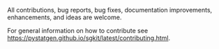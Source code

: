All contributions, bug reports, bug fixes, documentation improvements, enhancements, and ideas are welcome.

For general information on how to contribute see https://pystatgen.github.io/sgkit/latest/contributing.html.
